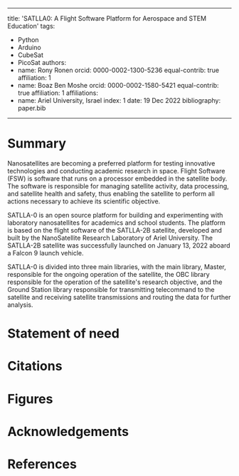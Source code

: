 ---
title: 'SATLLA0: A Flight Software Platform for Aerospace and STEM Education'
tags:
- Python
- Arduino
- CubeSat
- PicoSat
  authors:
- name: Rony Ronen
  orcid: 0000-0002-1300-5236
  equal-contrib: true
  affiliation: 1
- name: Boaz Ben Moshe
  orcid: 0000-0002-1580-5421
  equal-contrib: true 
  affiliation: 1
  affiliations:
- name: Ariel University, Israel
  index: 1
  date: 19 Dec 2022
  bibliography: paper.bib
___

# Summary
Nanosatellites are becoming a preferred platform for testing innovative technologies and conducting academic research in space. Flight Software (FSW) is software that runs on a processor embedded in the satellite body. The software is responsible for managing satellite activity, data processing, and satellite health and safety, thus enabling the satellite to perform all actions necessary to achieve its scientific objective. 

SATLLA-0 is an open source platform for building and experimenting with laboratory nanosatellites for academics and school students. The platform is based on the flight software of the SATLLA-2B satellite, developed and built by the NanoSatellite Research Laboratory of Ariel University. The SATLLA-2B satellite was successfully launched on January 13, 2022 aboard a Falcon 9 launch vehicle.

SATLLA-0 is divided into three main libraries, with the main library, Master, responsible for the ongoing operation of the satellite, the OBC library responsible for the operation of the satellite's research objective, and the Ground Station library responsible for transmitting telecommand to the satellite and receiving satellite transmissions and routing the data for further analysis. 

# Statement of need


# Citations


# Figures


# Acknowledgements


# References
